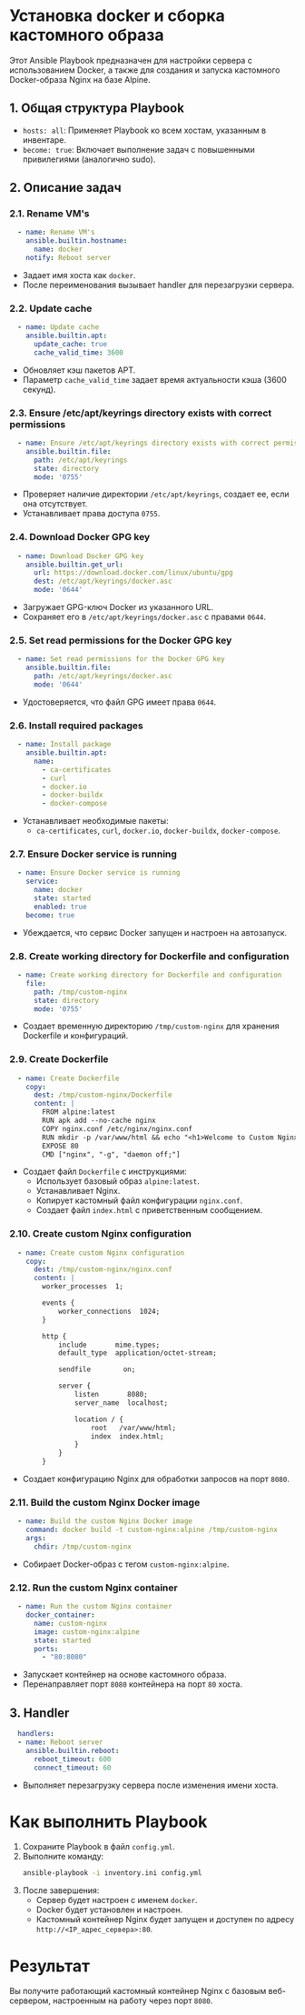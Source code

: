 # Установка docker и сборка кастомного образа
Этот Ansible Playbook предназначен для настройки сервера с использованием Docker, а также для создания и запуска кастомного Docker-образа Nginx на базе Alpine.

## 1. Общая структура Playbook
* ```hosts: all```: Применяет Playbook ко всем хостам, указанным в инвентаре.
* ```become: true```: Включает выполнение задач с повышенными привилегиями (аналогично sudo).

## 2. Описание задач
### 2.1. Rename VM's
```yaml
  - name: Rename VM's
    ansible.builtin.hostname:
      name: docker
    notify: Reboot server
```
* Задает имя хоста как ```docker```.
* После переименования вызывает handler для перезагрузки сервера.

### 2.2. Update cache
```yaml
  - name: Update cache
    ansible.builtin.apt:
      update_cache: true
      cache_valid_time: 3600
```
* Обновляет кэш пакетов APT.
* Параметр ```cache_valid_time``` задает время актуальности кэша (3600 секунд).

### 2.3. Ensure /etc/apt/keyrings directory exists with correct permissions
```yaml
  - name: Ensure /etc/apt/keyrings directory exists with correct permissions
    ansible.builtin.file:
      path: /etc/apt/keyrings
      state: directory
      mode: '0755'
```
* Проверяет наличие директории ```/etc/apt/keyrings```, создает ее, если она отсутствует.
* Устанавливает права доступа ```0755```.

### 2.4. Download Docker GPG key
```yaml
  - name: Download Docker GPG key
    ansible.builtin.get_url:
      url: https://download.docker.com/linux/ubuntu/gpg
      dest: /etc/apt/keyrings/docker.asc
      mode: '0644'
```
* Загружает GPG-ключ Docker из указанного URL.
* Сохраняет его в ```/etc/apt/keyrings/docker.asc``` с правами ```0644```.

### 2.5. Set read permissions for the Docker GPG key
```yaml
  - name: Set read permissions for the Docker GPG key
    ansible.builtin.file:
      path: /etc/apt/keyrings/docker.asc
      mode: '0644'
```
* Удостоверяется, что файл GPG имеет права ```0644```.

### 2.6. Install required packages
```yaml
  - name: Install package
    ansible.builtin.apt:
      name:
        - ca-certificates 
        - curl
        - docker.io
        - docker-buildx
        - docker-compose
```
* Устанавливает необходимые пакеты:
    * ```ca-certificates```, ```curl```, ```docker.io```, ```docker-buildx```, ```docker-compose```.

### 2.7. Ensure Docker service is running
```yaml
  - name: Ensure Docker service is running
    service:
      name: docker
      state: started
      enabled: true
    become: true
```
* Убеждается, что сервис Docker запущен и настроен на автозапуск.

### 2.8. Create working directory for Dockerfile and configuration
```yaml
  - name: Create working directory for Dockerfile and configuration
    file:
      path: /tmp/custom-nginx
      state: directory
      mode: '0755'
```
* Создает временную директорию ```/tmp/custom-nginx``` для хранения Dockerfile и конфигураций.

### 2.9. Create Dockerfile
```yaml
  - name: Create Dockerfile
    copy:
      dest: /tmp/custom-nginx/Dockerfile
      content: |
        FROM alpine:latest
        RUN apk add --no-cache nginx
        COPY nginx.conf /etc/nginx/nginx.conf
        RUN mkdir -p /var/www/html && echo "<h1>Welcome to Custom Nginx on Alpine!</h1>" > /var/www/html/index.html
        EXPOSE 80
        CMD ["nginx", "-g", "daemon off;"]
```
* Создает файл ```Dockerfile``` с инструкциями:
    * Использует базовый образ ```alpine:latest```.
    * Устанавливает Nginx.
    * Копирует кастомный файл конфигурации ```nginx.conf```.
    * Создает файл ```index.html``` с приветственным сообщением.

### 2.10. Create custom Nginx configuration
```yaml
  - name: Create custom Nginx configuration
    copy:
      dest: /tmp/custom-nginx/nginx.conf
      content: |
        worker_processes  1;

        events {
            worker_connections  1024;
        }

        http {
            include       mime.types;
            default_type  application/octet-stream;

            sendfile        on;

            server {
                listen       8080;
                server_name  localhost;

                location / {
                    root   /var/www/html;
                    index  index.html;
                }
            }
        }
```
* Создает конфигурацию Nginx для обработки запросов на порт ```8080```.

### 2.11. Build the custom Nginx Docker image
```yaml
  - name: Build the custom Nginx Docker image
    command: docker build -t custom-nginx:alpine /tmp/custom-nginx
    args:
      chdir: /tmp/custom-nginx
```
* Собирает Docker-образ с тегом ```custom-nginx:alpine```.

### 2.12. Run the custom Nginx container
```yaml
  - name: Run the custom Nginx container
    docker_container:
      name: custom-nginx
      image: custom-nginx:alpine
      state: started
      ports:
        - "80:8080"
```
* Запускает контейнер на основе кастомного образа.
* Перенаправляет порт ```8080``` контейнера на порт ```80``` хоста.

## 3. Handler
```yaml
  handlers:
  - name: Reboot server
    ansible.builtin.reboot:
      reboot_timeout: 600
      connect_timeout: 60
```
* Выполняет перезагрузку сервера после изменения имени хоста.

# Как выполнить Playbook
1. Сохраните Playbook в файл ```config.yml```.
2. Выполните команду:
    ```bash
    ansible-playbook -i inventory.ini config.yml
    ```
3. После завершения:
    * Сервер будет настроен с именем ```docker```.
    * Docker будет установлен и настроен.
    * Кастомный контейнер Nginx будет запущен и доступен по адресу ```http://<IP_адрес_сервера>:80```.

# Результат
Вы получите работающий кастомный контейнер Nginx с базовым веб-сервером, настроенным на работу через порт ```8080```.